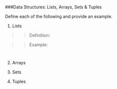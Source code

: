 ###Data Structures:  Lists, Arrays, Sets & Tuples

Define each of the following and provide an example.

1.  Lists
>>  Definition:

>>  Example:
```


```

2.  Arrays



3.  Sets



4.  Tuples


